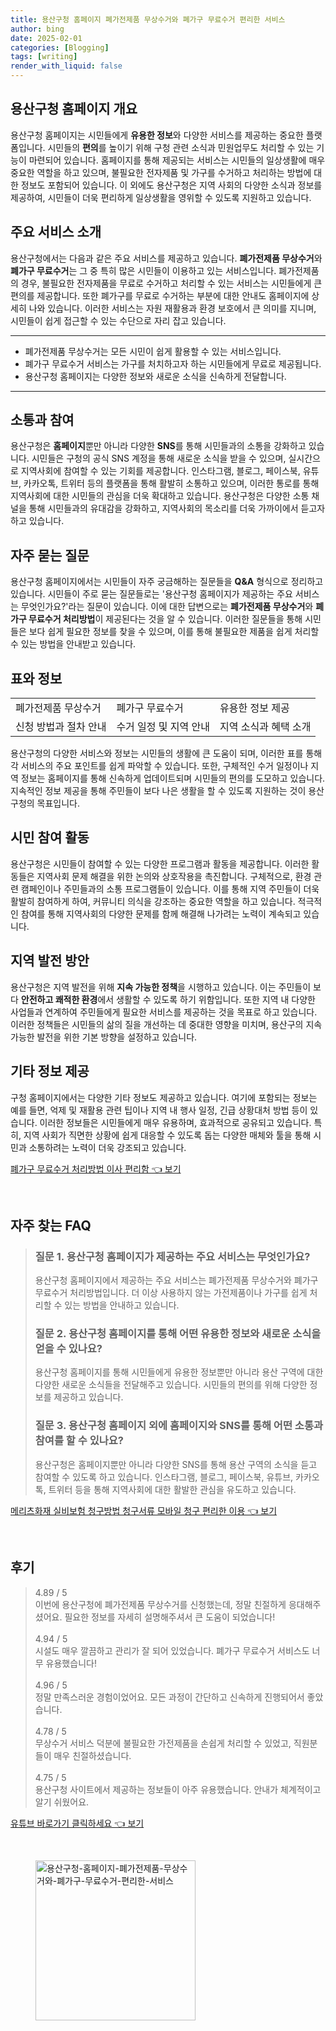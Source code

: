 ```yaml
---
title: 용산구청 홈페이지 폐가전제품 무상수거와 폐가구 무료수거 편리한 서비스
author: bing
date: 2025-02-01
categories: [Blogging]
tags: [writing]
render_with_liquid: false
---
```



<h2 id='용산구청 홈페이지 개요'>용산구청 홈페이지 개요</h2>

<p>용산구청 홈페이지는 시민들에게 <b>유용한 정보</b>와 다양한 서비스를 제공하는 중요한 플랫폼입니다. 시민들의 <b>편의</b>를 높이기 위해 구청 관련 소식과 민원업무도 처리할 수 있는 기능이 마련되어 있습니다. 홈페이지를 통해 제공되는 서비스는 시민들의 일상생활에 매우 중요한 역할을 하고 있으며, 불필요한 전자제품 및 가구를 수거하고 처리하는 방법에 대한 정보도 포함되어 있습니다. 이 외에도 용산구청은 지역 사회의 다양한 소식과 정보를 제공하여, 시민들이 더욱 편리하게 일상생활을 영위할 수 있도록 지원하고 있습니다.</p>

<h2 id='주요 서비스 소개'>주요 서비스 소개</h2>

<p>용산구청에서는 다음과 같은 주요 서비스를 제공하고 있습니다. <b>폐가전제품 무상수거</b>와 <b>폐가구 무료수거</b>는 그 중 특히 많은 시민들이 이용하고 있는 서비스입니다. 폐가전제품의 경우, 불필요한 전자제품을 무료로 수거하고 처리할 수 있는 서비스는 시민들에게 큰 편의를 제공합니다. 또한 폐가구를 무료로 수거하는 부분에 대한 안내도 홈페이지에 상세히 나와 있습니다. 이러한 서비스는 자원 재활용과 환경 보호에서 큰 의미를 지니며, 시민들이 쉽게 접근할 수 있는 수단으로 자리 잡고 있습니다.</p>

<hr />

<ul>
    <li>폐가전제품 무상수거는 모든 시민이 쉽게 활용할 수 있는 서비스입니다.</li>
    <li>폐가구 무료수거 서비스는 가구를 처치하고자 하는 시민들에게 무료로 제공됩니다.</li>
    <li>용산구청 홈페이지는 다양한 정보와 새로운 소식을 신속하게 전달합니다.</li>
</ul>

<hr />

<h2 id='소통과 참여'>소통과 참여</h2>

<p>용산구청은 <b>홈페이지</b>뿐만 아니라 다양한 <b>SNS</b>를 통해 시민들과의 소통을 강화하고 있습니다. 시민들은 구청의 공식 SNS 계정을 통해 새로운 소식을 받을 수 있으며, 실시간으로 지역사회에 참여할 수 있는 기회를 제공합니다. 인스타그램, 블로그, 페이스북, 유튜브, 카카오톡, 트위터 등의 플랫폼을 통해 활발히 소통하고 있으며, 이러한 통로를 통해 지역사회에 대한 시민들의 관심을 더욱 확대하고 있습니다. 용산구청은 다양한 소통 채널을 통해 시민들과의 유대감을 강화하고, 지역사회의 목소리를 더욱 가까이에서 듣고자 하고 있습니다.</p>

<h2 id='자주 묻는 질문'>자주 묻는 질문</h2>

<p>용산구청 홈페이지에서는 시민들이 자주 궁금해하는 질문들을 <b>Q&A</b> 형식으로 정리하고 있습니다. 시민들이 주로 묻는 질문들로는 '용산구청 홈페이지가 제공하는 주요 서비스는 무엇인가요?'라는 질문이 있습니다. 이에 대한 답변으로는 <b>폐가전제품 무상수거</b>와 <b>폐가구 무료수거 처리방법</b>이 제공된다는 것을 알 수 있습니다. 이러한 질문들을 통해 시민들은 보다 쉽게 필요한 정보를 찾을 수 있으며, 이를 통해 불필요한 제품을 쉽게 처리할 수 있는 방법을 안내받고 있습니다.</p>

<h2 id='표와 정보'>표와 정보</h2>

<table>
    <tr>
        <td>폐가전제품 무상수거</td>
        <td>폐가구 무료수거</td>
        <td>유용한 정보 제공</td>
    </tr>
    <tr>
        <td>신청 방법과 절차 안내</td>
        <td>수거 일정 및 지역 안내</td>
        <td>지역 소식과 혜택 소개</td>
    </tr>
</table>

<p>용산구청의 다양한 서비스와 정보는 시민들의 생활에 큰 도움이 되며, 이러한 표를 통해 각 서비스의 주요 포인트를 쉽게 파악할 수 있습니다. 또한, 구체적인 수거 일정이나 지역 정보는 홈페이지를 통해 신속하게 업데이트되며 시민들의 편의를 도모하고 있습니다. 지속적인 정보 제공을 통해 주민들이 보다 나은 생활을 할 수 있도록 지원하는 것이 용산구청의 목표입니다.</p>

<h2 id='시민 참여 활동'>시민 참여 활동</h2>

<p>용산구청은 시민들이 참여할 수 있는 다양한 프로그램과 활동을 제공합니다. 이러한 활동들은 지역사회 문제 해결을 위한 논의와 상호작용을 촉진합니다. 구체적으로, 환경 관련 캠페인이나 주민들과의 소통 프로그램들이 있습니다. 이를 통해 지역 주민들이 더욱 활발히 참여하게 하여, 커뮤니티 의식을 강조하는 중요한 역할을 하고 있습니다. 적극적인 참여를 통해 지역사회의 다양한 문제를 함께 해결해 나가려는 노력이 계속되고 있습니다.</p>

<h2 id='지역 발전 방안'>지역 발전 방안</h2>

<p>용산구청은 지역 발전을 위해 <b>지속 가능한 정책</b>을 시행하고 있습니다. 이는 주민들이 보다 <b>안전하고 쾌적한 환경</b>에서 생활할 수 있도록 하기 위함입니다. 또한 지역 내 다양한 사업들과 연계하여 주민들에게 필요한 서비스를 제공하는 것을 목표로 하고 있습니다. 이러한 정책들은 시민들의 삶의 질을 개선하는 데 중대한 영향을 미치며, 용산구의 지속 가능한 발전을 위한 기본 방향을 설정하고 있습니다.</p>

<h2 id='기타 정보 제공'>기타 정보 제공</h2>

<p>구청 홈페이지에서는 다양한 기타 정보도 제공하고 있습니다. 여기에 포함되는 정보는 예를 들면, 억제 및 재활용 관련 팁이나 지역 내 행사 일정, 긴급 상황대처 방법 등이 있습니다. 이러한 정보들은 시민들에게 매우 유용하며, 효과적으로 공유되고 있습니다. 특히, 지역 사회가 직면한 상황에 쉽게 대응할 수 있도록 돕는 다양한 매체와 툴을 통해 시민과 소통하려는 노력이 더욱 강조되고 있습니다.</p>


<p><a class="click-button" title="폐가구 무료수거 처리방법 이사 편리함" href="https://purplelist.github.io/posts/%ED%8F%90%EA%B0%80%EA%B5%AC-%EB%AC%B4%EB%A3%8C%EC%88%98%EA%B1%B0-%EC%B2%98%EB%A6%AC%EB%B0%A9%EB%B2%95-%EC%9D%B4%EC%82%AC-%ED%8E%B8%EB%A6%AC%ED%95%A8/" rel="dofollow">폐가구 무료수거 처리방법 이사 편리함 👈 보기</a></p><br>
<h2 id='자주_찾는_FAQ'>자주 찾는 FAQ</h2>
<div itemscope="" itemtype="https://schema.org/FAQPage"> 
<blockquote> 
<div itemscope="" itemprop="mainEntity" itemtype="https://schema.org/Question"> 
<h3 itemprop="name">질문 1. 용산구청 홈페이지가 제공하는 주요 서비스는 무엇인가요?</h3> 
<div itemscope="" itemprop="acceptedAnswer" itemtype="https://schema.org/Answer"> 
<span itemprop="text"> 
<p>용산구청 홈페이지에서 제공하는 주요 서비스는 폐가전제품 무상수거와 폐가구 무료수거 처리방법입니다. 더 이상 사용하지 않는 가전제품이나 가구를 쉽게 처리할 수 있는 방법을 안내하고 있습니다.</p> 
</span> 
</div> 
</div> 
<div itemscope="" itemprop="mainEntity" itemtype="https://schema.org/Question"> 
<h3 itemprop="name">질문 2. 용산구청 홈페이지를 통해 어떤 유용한 정보와 새로운 소식을 얻을 수 있나요?</h3> 
<div itemscope="" itemprop="acceptedAnswer" itemtype="https://schema.org/Answer"> 
<span itemprop="text"> 
<p>용산구청 홈페이지를 통해 시민들에게 유용한 정보뿐만 아니라 용산 구역에 대한 다양한 새로운 소식들을 전달해주고 있습니다. 시민들의 편의를 위해 다양한 정보를 제공하고 있습니다.</p> 
</span> 
</div> 
</div> 
<div itemscope="" itemprop="mainEntity" itemtype="https://schema.org/Question"> 
<h3 itemprop="name">질문 3. 용산구청 홈페이지 외에 홈페이지와 SNS를 통해 어떤 소통과 참여를 할 수 있나요?</h3> 
<div itemscope="" itemprop="acceptedAnswer" itemtype="https://schema.org/Answer"> 
<span itemprop="text"> 
<p>용산구청은 홈페이지뿐만 아니라 다양한 SNS를 통해 용산 구역의 소식을 듣고 참여할 수 있도록 하고 있습니다. 인스타그램, 블로그, 페이스북, 유튜브, 카카오톡, 트위터 등을 통해 지역사회에 대한 활발한 관심을 유도하고 있습니다.</p> 
</span> 
</div> 
</div> 
</blockquote> 
</div>
<p><a class="click-button" title="메리츠화재 실비보험 청구방법 청구서류 모바일 청구 편리한 이용" href="https://purplelist.github.io/posts/%EB%A9%94%EB%A6%AC%EC%B8%A0%ED%99%94%EC%9E%AC-%EC%8B%A4%EB%B9%84%EB%B3%B4%ED%97%98-%EC%B2%AD%EA%B5%AC%EB%B0%A9%EB%B2%95-%EC%B2%AD%EA%B5%AC%EC%84%9C%EB%A5%98-%EB%AA%A8%EB%B0%94%EC%9D%BC-%EC%B2%AD%EA%B5%AC-%ED%8E%B8%EB%A6%AC%ED%95%9C-%EC%9D%B4%EC%9A%A9/" rel="dofollow">메리츠화재 실비보험 청구방법 청구서류 모바일 청구 편리한 이용 👈 보기</a></p><br>
<h2 id='후기'>후기</h2>
<div itemscope itemtype="https://schema.org/Product">
  <blockquote>
  <div itemprop="review" itemscope itemtype="https://schema.org/Review">
      <div itemprop="reviewRating" itemscope itemtype="https://schema.org/Rating"> <span itemprop="ratingValue">4.89</span> / <span itemprop="bestRating">5</span> </div>
      <span itemprop="reviewBody">이번에 용산구청에 폐가전제품 무상수거를 신청했는데, 정말 친절하게 응대해주셨어요. 필요한 정보를 자세히 설명해주셔서 큰 도움이 되었습니다!</span>
  </div>
  <br>
  <div itemprop="review" itemscope itemtype="https://schema.org/Review">
      <div itemprop="reviewRating" itemscope itemtype="https://schema.org/Rating"> <span itemprop="ratingValue">4.94</span> / <span itemprop="bestRating">5</span> </div>
      <span itemprop="reviewBody">시설도 매우 깔끔하고 관리가 잘 되어 있었습니다. 폐가구 무료수거 서비스도 너무 유용했습니다!</span>
  </div>
  <br>
  <div itemprop="review" itemscope itemtype="https://schema.org/Review">
      <div itemprop="reviewRating" itemscope itemtype="https://schema.org/Rating"> <span itemprop="ratingValue">4.96</span> / <span itemprop="bestRating">5</span> </div>
      <span itemprop="reviewBody">정말 만족스러운 경험이었어요. 모든 과정이 간단하고 신속하게 진행되어서 좋았습니다.</span>
  </div>
  <br>
  <div itemprop="review" itemscope itemtype="https://schema.org/Review">
      <div itemprop="reviewRating" itemscope itemtype="https://schema.org/Rating"> <span itemprop="ratingValue">4.78</span> / <span itemprop="bestRating">5</span> </div>
      <span itemprop="reviewBody">무상수거 서비스 덕분에 불필요한 가전제품을 손쉽게 처리할 수 있었고, 직원분들이 매우 친절하셨습니다.</span>
  </div>
  <br>
  <div itemprop="review" itemscope itemtype="https://schema.org/Review">
      <div itemprop="reviewRating" itemscope itemtype="https://schema.org/Rating"> <span itemprop="ratingValue">4.75</span> / <span itemprop="bestRating">5</span> </div>
      <span itemprop="reviewBody">용산구청 사이트에서 제공하는 정보들이 아주 유용했습니다. 안내가 체계적이고 알기 쉬웠어요.</span>
  </div>
  </blockquote>
</div>
<p><a class="click-button" title="유튜브 바로가기 클릭하세요" href="https://purplelist.github.io/posts/%EC%9C%A0%ED%8A%9C%EB%B8%8C-%EB%B0%94%EB%A1%9C%EA%B0%80%EA%B8%B0-%ED%81%B4%EB%A6%AD%ED%95%98%EC%84%B8%EC%9A%94/" rel="dofollow">유튜브 바로가기 클릭하세요 👈 보기</a></p><br>
<figure class="image"><img src="https://purplelist.github.io/assets/img/thumbnail/용산구청-홈페이지-폐가전제품-무상수거와-폐가구-무료수거-편리한-서비스.webp" alt="용산구청-홈페이지-폐가전제품-무상수거와-폐가구-무료수거-편리한-서비스" width="256" height="256"></figure>